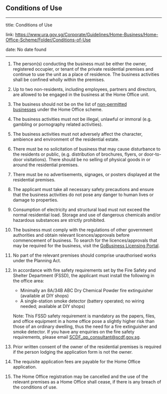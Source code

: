 ## Conditions of Use

---

title: Conditions of Use

link: https://www.ura.gov.sg/Corporate/Guidelines/Home-Business/Home-Office-Scheme/Folder/Conditions-of-Use

date: No date found

---

1.  The person(s) conducting the business must be either the owner, registered occupier, or tenant of the private residential premises and continue to use the unit as a place of residence. The business activities shall be confined wholly within the premises.
2.  Up to two non-residents, including employees, partners and directors, are allowed to be engaged in the business at the Home Office unit.
3.  The business should not be on the list of [non-permitted businesses](https://www.ura.gov.sg/Corporate/Guidelines/Home-Business/Home-Office-Scheme/Folder/Permitted-Non-Permitted-Businesses) under the Home Office scheme.
4.  The business activities must not be illegal, unlawful or immoral (e.g. gambling or pornography related activities).
5.  The business activities must not adversely affect the character, ambience and environment of the residential estate.
6.  There must be no solicitation of business that may cause disturbance to the residents or public, (e.g. distribution of brochures, flyers, or door-to-door visitations). There should be no selling of physical goods in or around the residential premises.
7.  There must be no advertisements, signages, or posters displayed at the residential premises.
8.  The applicant must take all necessary safety precautions and ensure that the business activities do not pose any danger to human lives or damage to properties.
9.  Consumption of electricity and structural load must not exceed the normal residential load. Storage and use of dangerous chemicals and/or hazardous substances are strictly prohibited.
10. The business must comply with the regulations of other government authorities and obtain relevant licences/approvals before commencement of business. To search for the licences/approvals that may be required for the business, visit the [GoBusiness Licensing Portal](https://licence1.business.gov.sg/web/frontier/home).
11. No part of the relevant premises should comprise unauthorised works under the Planning Act.
12. In accordance with fire safety requirements set by the Fire Safety and Shelter Department (FSSD), the applicant must install the following in the office area:

    - Minimally an 8A/34B ABC Dry Chemical Powder fire extinguisher (available at DIY shops)
    - A single-station smoke detector (battery operated; no wiring needed; available at DIY shops)

    Note: This FSSD safety requirement is mandatory as the papers, files, and office equipment in a home office pose a slightly higher risk than those of an ordinary dwelling, thus the need for a fire extinguisher and smoke detector. If you have any enquiries on the fire safety requirements, please email [SCDF_qp_consultant@scdf.gov.sg](https://www.ura.gov.sgmailto:SCDF_qp_consultant@scdf.gov.sg).

13. Prior written consent of the owner of the residential premises is required if the person lodging the application form is not the owner.
14. The requisite application fees are payable for the Home Office application.
15. The Home Office registration may be cancelled and the use of the relevant premises as a Home Office shall cease, if there is any breach of the conditions of use.
